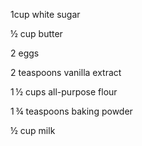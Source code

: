 1cup white sugar

½ cup butter

2 eggs

2 teaspoons vanilla extract

1 ½ cups all-purpose flour

1 ¾ teaspoons baking powder

½ cup milk